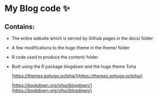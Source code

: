 # My Blog code :sparkles:

## Contains:
* The entire website which is served by Github pages in the docs/ folder
* A few modifications to the hugo theme in the theme/ folder
* R code used to produce the content/ folder
* Built using the R package blogdown and the hugo theme Toha
  
  [https://themes.gohugo.io/toha/](https://themes.gohugo.io/toha/)
  
  [https://bookdown.org/yihui/blogdown/](https://bookdown.org/yihui/blogdown/)
